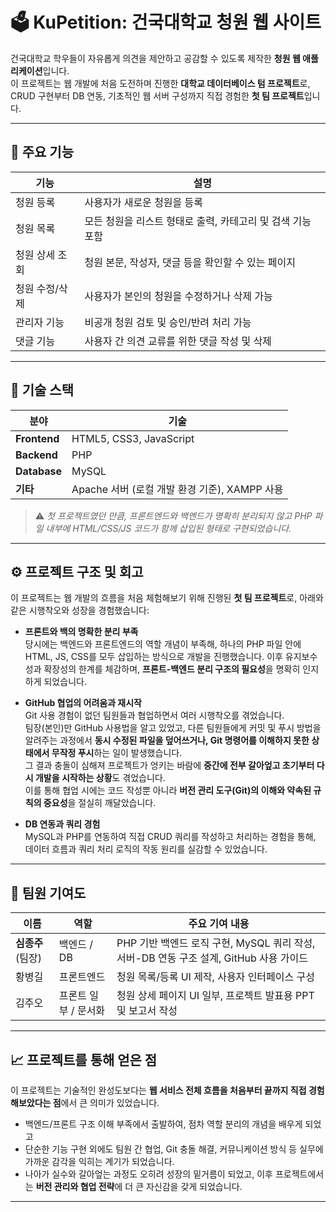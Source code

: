 # 🗳️ KuPetition: 건국대학교 청원 웹 사이트

건국대학교 학우들이 자유롭게 의견을 제안하고 공감할 수 있도록 제작한 **청원 웹 애플리케이션**입니다.  
이 프로젝트는 웹 개발에 처음 도전하며 진행한 **대학교 데이터베이스 텀 프로젝트**로,  
CRUD 구현부터 DB 연동, 기초적인 웹 서버 구성까지 직접 경험한 **첫 팀 프로젝트**입니다.

---

## 🌟 주요 기능

| 기능 | 설명 |
|------|------|
| 청원 등록 | 사용자가 새로운 청원을 등록 |
| 청원 목록 | 모든 청원을 리스트 형태로 출력, 카테고리 및 검색 기능 포함 |
| 청원 상세 조회 | 청원 본문, 작성자, 댓글 등을 확인할 수 있는 페이지 |
| 청원 수정/삭제 | 사용자가 본인의 청원을 수정하거나 삭제 가능 |
| 관리자 기능 | 비공개 청원 검토 및 승인/반려 처리 가능 |
| 댓글 기능 | 사용자 간 의견 교류를 위한 댓글 작성 및 삭제 |

---

## 🚀 기술 스택

| 분야 | 기술 |
|------|------|
| **Frontend** | HTML5, CSS3, JavaScript |
| **Backend** | PHP |
| **Database** | MySQL |
| **기타** | Apache 서버 (로컬 개발 환경 기준), XAMPP 사용 |

> ⚠️ *첫 프로젝트였던 만큼, 프론트엔드와 백엔드가 명확히 분리되지 않고 PHP 파일 내부에 HTML/CSS/JS 코드가 함께 삽입된 형태로 구현되었습니다.*

---

## ⚙️ 프로젝트 구조 및 회고

이 프로젝트는 웹 개발의 흐름을 처음 체험해보기 위해 진행된 **첫 팀 프로젝트**로, 아래와 같은 시행착오와 성장을 경험했습니다:

- **프론트와 백의 명확한 분리 부족**  
  당시에는 백엔드와 프론트엔드의 역할 개념이 부족해, 하나의 PHP 파일 안에 HTML, JS, CSS를 모두 삽입하는 방식으로 개발을 진행했습니다. 이후 유지보수성과 확장성의 한계를 체감하며, **프론트-백엔드 분리 구조의 필요성**을 명확히 인지하게 되었습니다.

- **GitHub 협업의 어려움과 재시작**  
  Git 사용 경험이 없던 팀원들과 협업하면서 여러 시행착오를 겪었습니다.  
  팀장(본인)만 GitHub 사용법을 알고 있었고, 다른 팀원들에게 커밋 및 푸시 방법을 알려주는 과정에서 **동시 수정된 파일을 덮어쓰거나, Git 명령어를 이해하지 못한 상태에서 무작정 푸시**하는 일이 발생했습니다.  
  그 결과 충돌이 심해져 프로젝트가 엉키는 바람에 **중간에 전부 갈아엎고 초기부터 다시 개발을 시작하는 상황**도 겪었습니다.  
  이를 통해 협업 시에는 코드 작성뿐 아니라 **버전 관리 도구(Git)의 이해와 약속된 규칙의 중요성**을 절실히 깨달았습니다.

- **DB 연동과 쿼리 경험**  
  MySQL과 PHP를 연동하여 직접 CRUD 쿼리를 작성하고 처리하는 경험을 통해, 데이터 흐름과 쿼리 처리 로직의 작동 원리를 실감할 수 있었습니다.

---

## 💬 팀원 기여도

| 이름 | 역할 | 주요 기여 내용 |
|------|------|----------------|
| **심종주** (팀장) | 백엔드 / DB | PHP 기반 백엔드 로직 구현, MySQL 쿼리 작성, 서버-DB 연동 구조 설계, GitHub 사용 가이드 |
| 황병길 | 프론트엔드 | 청원 목록/등록 UI 제작, 사용자 인터페이스 구성 |
| 김주오 | 프론트 일부 / 문서화 | 청원 상세 페이지 UI 일부, 프로젝트 발표용 PPT 및 보고서 작성 |

---

## 📈 프로젝트를 통해 얻은 점

이 프로젝트는 기술적인 완성도보다는 **웹 서비스 전체 흐름을 처음부터 끝까지 직접 경험해보았다는 점**에서 큰 의미가 있었습니다.

- 백엔드/프론트 구조 이해 부족에서 출발하여, 점차 역할 분리의 개념을 배우게 되었고  
- 단순한 기능 구현 외에도 팀원 간 협업, Git 충돌 해결, 커뮤니케이션 방식 등 실무에 가까운 감각을 익히는 계기가 되었습니다.  
- 나아가 실수와 갈아엎는 과정도 오히려 성장의 밑거름이 되었고, 이후 프로젝트에서는 **버전 관리와 협업 전략**에 더 큰 자신감을 갖게 되었습니다.

---

